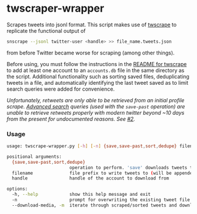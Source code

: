 # twscraper-wrapper
Scrapes tweets into jsonl format. This script makes use of [twscrape](https://github.com/vladkens/twscrape) to replicate the functional output of
```sh
snscrape --jsonl twitter-user <handle> >> file_name.tweets.json
```
from before Twitter became worse for scraping (among other things).

Before using, you must follow the instructions in the [README for twscrape](https://github.com/vladkens/twscrape#add-accounts) to add at least one account to an `accounts.db` file in the same directory as the script. Additional functionality such as sorting saved files, deduplicating tweets in a file, and automatically identifying the last tweet saved as to limit search queries were added for convenience.

*Unfortunately, retweets are only able to be retrieved from an initial profile scrape. [Advanced search](https://github.com/igorbrigadir/twitter-advanced-search) queries (used with the `save-past` operation) are unable to retrieve retweets properly with modern twitter beyond ~10 days from the present for undocumented reasons. See [#2](https://github.com/CetaceanNation/misc-scripts/issues/2).*

### Usage
```sh
usage: twscrape-wrapper.py [-h] [-n] {save,save-past,sort,dedupe} filename [handle]

positional arguments:
  {save,save-past,sort,dedupe}
                        operation to perform. 'save' downloads tweets to a file ('save-past' works in reverse), 'sort' re-orders tweets in a file, 'dedupe' removes entries with duplicate ids.
  filename              file prefix to write tweets to (will be appended with .tweets.json)
  handle                handle of the account to download from

options:
  -h, --help            show this help message and exit
  -n                    prompt for overwriting the existing tweet file
  --download-media, -m  iterate through scraped/sorted tweets and download all media
```
